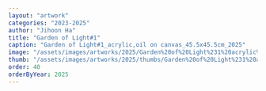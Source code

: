 ```yaml
---
layout: "artwork"
categories: "2023-2025"
author: "Jihoon Ha"
title: "Garden of Light#1"
caption: "Garden of Light#1_acrylic,oil on canvas_45.5x45.5cm_2025"
image: "/assets/images/artworks/2025/Garden%20of%20Light%231%20acrylic%2Coil%20on%20canvas%20%2045.5x45.5cm%202025.jpg"
thumb: "/assets/images/artworks/2025/thumbs/Garden%20of%20Light%231%20acrylic%2Coil%20on%20canvas%20%2045.5x45.5cm%202025.jpg"
order: 40
orderByYear: 2025
---
```

